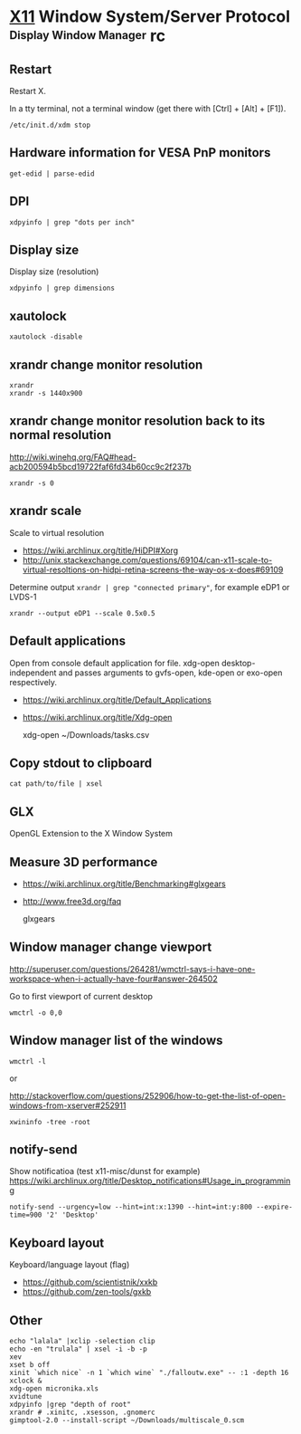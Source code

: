 # [X11][] Window System/Server Protocol <sup><sub>Display Window Manager</sub></sup> rc

[x11]: https://en.wikipedia.org/wiki/X_Window_System

## Restart

Restart X.

In a tty terminal, not a terminal window (get there with [Ctrl] +
[Alt] + [F1]).

    /etc/init.d/xdm stop

## Hardware information for VESA PnP monitors

    get-edid | parse-edid

## DPI

    xdpyinfo | grep "dots per inch"

## Display size

Display size (resolution)

    xdpyinfo | grep dimensions

## xautolock

    xautolock -disable

## xrandr change monitor resolution

    xrandr
    xrandr -s 1440x900

## xrandr change monitor resolution back to its normal resolution

<http://wiki.winehq.org/FAQ#head-acb200594b5bcd19722faf6fd34b60cc9c2f237b>

    xrandr -s 0

## xrandr scale

Scale to virtual resolution

* https://wiki.archlinux.org/title/HiDPI#Xorg
* <http://unix.stackexchange.com/questions/69104/can-x11-scale-to-virtual-resoltions-on-hidpi-retina-screens-the-way-os-x-does#69109>

Determine output `xrandr | grep "connected primary"`, for example eDP1 or LVDS-1

    xrandr --output eDP1 --scale 0.5x0.5

## Default applications

Open from console default application for file.
xdg-open desktop-independent and passes arguments to
gvfs-open, kde-open or exo-open respectively.

* <https://wiki.archlinux.org/title/Default_Applications>
* <https://wiki.archlinux.org/title/Xdg-open>

    xdg-open ~/Downloads/tasks.csv

## Copy stdout to clipboard

    cat path/to/file | xsel

## GLX

OpenGL Extension to the X Window System

## Measure 3D performance

* <https://wiki.archlinux.org/title/Benchmarking#glxgears>
* <http://www.free3d.org/faq>

    glxgears

## Window manager change viewport

<http://superuser.com/questions/264281/wmctrl-says-i-have-one-workspace-when-i-actually-have-four#answer-264502>

Go to first viewport of current desktop

    wmctrl -o 0,0

## Window manager list of the windows

    wmctrl -l

or

<http://stackoverflow.com/questions/252906/how-to-get-the-list-of-open-windows-from-xserver#252911>

    xwininfo -tree -root

## notify-send

Show notificatioa (test x11-misc/dunst for example)
<https://wiki.archlinux.org/title/Desktop_notifications#Usage_in_programming>

    notify-send --urgency=low --hint=int:x:1390 --hint=int:y:800 --expire-time=900 '2' 'Desktop'

## Keyboard layout

Keyboard/language layout (flag)

* https://github.com/scientistnik/xxkb
* https://github.com/zen-tools/gxkb

## Other

    echo "lalala" |xclip -selection clip
    echo -en "trulala" | xsel -i -b -p
    xev
    xset b off
    xinit `which nice` -n 1 `which wine` "./falloutw.exe" -- :1 -depth 16
    xclock &
    xdg-open micronika.xls
    xvidtune
    xdpyinfo |grep "depth of root"
    xrandr # .xinitc, .xsesson, .gnomerc
    gimptool-2.0 --install-script ~/Downloads/multiscale_0.scm
